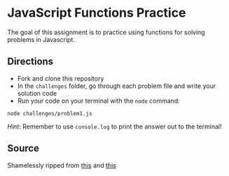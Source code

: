 # JavaScript Functions Practice

The goal of this assignment is to practice using functions for solving problems in Javascript.

## Directions

- Fork and clone this repository
- In the `challenges` folder, go through each problem file and write your solution code
- Run your code on your terminal with the `node` command:

```
node challenges/problem1.js
```

*Hint*: Remember to use `console.log` to print the answer out to the terminal!

## Source

Shamelessly ripped from [this](https://github.com/sf-wdi-33/problem-set-js-basics) and [this](https://github.com/sf-wdi-33/functions-exercises)

